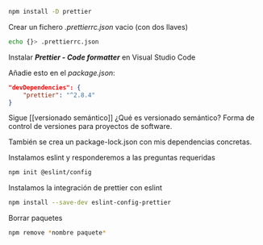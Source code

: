 ```bash
npm install -D prettier
```

Crear un fichero *.prettierrc.json* vacio (con dos llaves)
```bash
echo {}> .prettierrc.json
```

Instalar ***Prettier - Code formatter*** en Visual Studio Code

Añadie esto en el *package.json*:
```json
"devDependencies": {
	"prettier": "^2.8.4"
}
```

Sigue [[versionado semántico]]
¿Qué es versionado semántico? Forma de control de versiones para proyectos de software.

También se crea un package-lock.json con mis dependencias concretas.

Instalamos eslint y responderemos a las preguntas requeridas
```bash
npm init @eslint/config
```

Instalamos la integración de prettier con eslint
```bash
npm install --save-dev eslint-config-prettier
```

Borrar paquetes
```bash
npm remove *nombre paquete*
```
